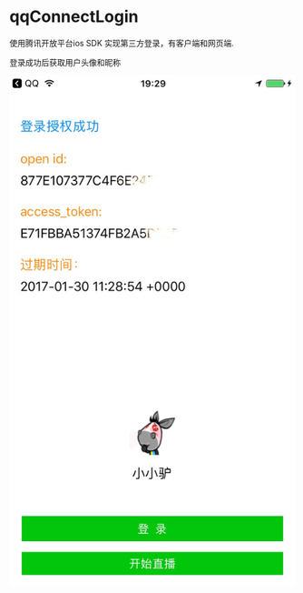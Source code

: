 # qqConnectLogin

使用腾讯开放平台ios SDK 实现第三方登录，有客户端和网页端.

登录成功后获取用户头像和昵称


![](https://github.com/sidetlw/qqConnectLogin/blob/master/shot.jpg)

